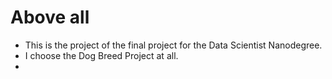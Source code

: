 # Above all
-   This is the project of the final project for the Data Scientist Nanodegree.
-   I choose the Dog Breed Project at all.
-   
